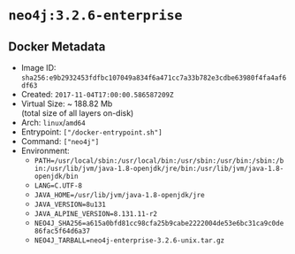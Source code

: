 # `neo4j:3.2.6-enterprise`

## Docker Metadata

- Image ID: `sha256:e9b2932453fdfbc107049a834f6a471cc7a33b782e3cdbe63980f4fa4af6df63`
- Created: `2017-11-04T17:00:00.586587209Z`
- Virtual Size: ~ 188.82 Mb  
  (total size of all layers on-disk)
- Arch: `linux`/`amd64`
- Entrypoint: `["/docker-entrypoint.sh"]`
- Command: `["neo4j"]`
- Environment:
  - `PATH=/usr/local/sbin:/usr/local/bin:/usr/sbin:/usr/bin:/sbin:/bin:/usr/lib/jvm/java-1.8-openjdk/jre/bin:/usr/lib/jvm/java-1.8-openjdk/bin`
  - `LANG=C.UTF-8`
  - `JAVA_HOME=/usr/lib/jvm/java-1.8-openjdk/jre`
  - `JAVA_VERSION=8u131`
  - `JAVA_ALPINE_VERSION=8.131.11-r2`
  - `NEO4J_SHA256=a615a0bfd81cc98cfa25b9cabe2222004de53e6bc31ca9c0de86fac5f64d6a37`
  - `NEO4J_TARBALL=neo4j-enterprise-3.2.6-unix.tar.gz`
